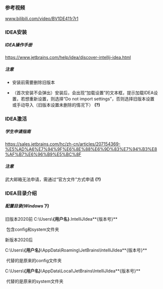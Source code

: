 ### 参考视频

www.bilibili.com/video/BV1DE411r7r1



### IDEA安装

##### IDEA操作手册

https://www.jetbrains.com/help/idea/discover-intellij-idea.html

##### 注意

- 安装前需要删除旧版本

- （首次安装不会弹出）安装后，会出现“加载设置”的文本框，提示加载IDEA设置，若想重新设置，则选择“Do not import settings”，否则选择旧版本设置或手动导入（旧版本设置未删除的情况下）  **(?)**



### IDEA激活

##### 学生申请指南

https://sales.jetbrains.com/hc/zh-cn/articles/207154369-%E5%AD%A6%E7%94%9F%E6%8E%88%E6%9D%83%E7%94%B3%E8%AF%B7%E6%96%B9%E5%BC%8F

##### 注意

武大邮箱无法申请，需通过“官方文件”方式申请  **(?)**



### IDEA目录介绍

##### 配置目录(Windows下)

旧版本2020前  C:\Users\\**{用户名}**\.IntelliJIdea**{版本号}**

​	包含config和system文件夹

新版本2020后  

​	C:\Users\\**{用户名}**\AppData\Roaming\JetBrains\IntelliJIdea**{版本号}**

​		代替的是原来的config文件夹

​	C:\Users\\**{用户名}**\AppData\Local\JetBrains\IntelliJIdea**{版本号}**

​		代替的是原来的system文件夹